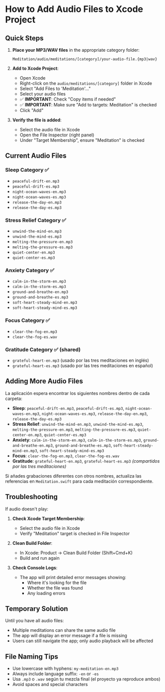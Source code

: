# How to Add Audio Files to Xcode Project

## Quick Steps

1. **Place your MP3/WAV files** in the appropriate category folder:
   ```
   Meditation/audio/meditations/[category]/your-audio-file.{mp3|wav}
   ```

2. **Add to Xcode Project**:
   - Open Xcode
   - Right-click on the `audio/meditations/[category]` folder in Xcode
   - Select "Add Files to 'Meditation'..."
   - Select your audio files
   - ✅ **IMPORTANT**: Check "Copy items if needed"
   - ✅ **IMPORTANT**: Make sure "Add to targets: Meditation" is checked
   - Click "Add"

3. **Verify the file is added**:
   - Select the audio file in Xcode
   - Open the File Inspector (right panel)
   - Under "Target Membership", ensure "Meditation" is checked

## Current Audio Files

### Sleep Category ✅
- `peaceful-drift-en.mp3`
- `peaceful-drift-es.mp3`
- `night-ocean-waves-en.mp3`
- `night-ocean-waves-es.mp3`
- `release-the-day-en.mp3`
- `release-the-day-es.mp3`

### Stress Relief Category ✅
- `unwind-the-mind-en.mp3`
- `unwind-the-mind-es.mp3`
- `melting-the-pressure-en.mp3`
- `melting-the-pressure-es.mp3`
- `quiet-center-en.mp3`
- `quiet-center-es.mp3`

### Anxiety Category ✅
- `calm-in-the-storm-en.mp3`
- `calm-in-the-storm-es.mp3`
- `ground-and-breathe-en.mp3`
- `ground-and-breathe-es.mp3`
- `soft-heart-steady-mind-en.mp3`
- `soft-heart-steady-mind-es.mp3`

### Focus Category ✅
- `clear-the-fog-en.mp3`
- `clear-the-fog-es.wav`

### Gratitude Category ✅ (shared)
- `grateful-heart-en.mp3` (usado por las tres meditaciones en inglés)
- `grateful-heart-es.mp3` (usado por las tres meditaciones en español)

## Adding More Audio Files

La aplicación espera encontrar los siguientes nombres dentro de cada carpeta:

- **Sleep**: `peaceful-drift-en.mp3`, `peaceful-drift-es.mp3`, `night-ocean-waves-en.mp3`, `night-ocean-waves-es.mp3`, `release-the-day-en.mp3`, `release-the-day-es.mp3`
- **Stress Relief**: `unwind-the-mind-en.mp3`, `unwind-the-mind-es.mp3`, `melting-the-pressure-en.mp3`, `melting-the-pressure-es.mp3`, `quiet-center-en.mp3`, `quiet-center-es.mp3`
- **Anxiety**: `calm-in-the-storm-en.mp3`, `calm-in-the-storm-es.mp3`, `ground-and-breathe-en.mp3`, `ground-and-breathe-es.mp3`, `soft-heart-steady-mind-en.mp3`, `soft-heart-steady-mind-es.mp3`
- **Focus**: `clear-the-fog-en.mp3`, `clear-the-fog-es.wav`
- **Gratitude**: `grateful-heart-en.mp3`, `grateful-heart-es.mp3` *(compartidos por las tres meditaciones)*

Si añades grabaciones diferentes con otros nombres, actualiza las referencias en `Meditation.swift` para cada meditación correspondiente.

## Troubleshooting

If audio doesn't play:

1. **Check Xcode Target Membership**:
   - Select the audio file in Xcode
   - Verify "Meditation" target is checked in File Inspector

2. **Clean Build Folder**:
   - In Xcode: Product → Clean Build Folder (Shift+Cmd+K)
   - Build and run again

3. **Check Console Logs**:
   - The app will print detailed error messages showing:
     - Where it's looking for the file
     - Whether the file was found
     - Any loading errors

## Temporary Solution

Until you have all audio files:
- Multiple meditations can share the same audio file
- The app will display an error message if a file is missing
- Users can still navigate the app; only audio playback will be affected

## File Naming Tips

- Use lowercase with hyphens: `my-meditation-en.mp3`
- Always include language suffix: `-en` or `-es`
- Usa `.mp3` o `.wav` según tu mezcla final (el proyecto ya reproduce ambos)
- Avoid spaces and special characters
